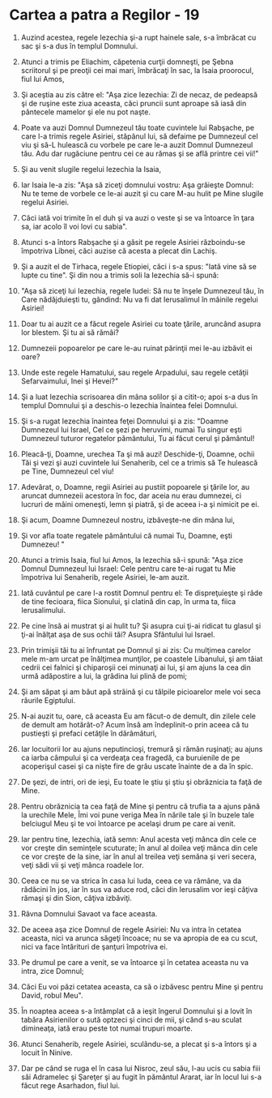 # Cartea a patra a Regilor - 19

1. Auzind acestea, regele Iezechia şi-a rupt hainele sale, s-a îmbrăcat cu sac şi s-a dus în templul Domnului. 

2. Atunci a trimis pe Eliachim, căpetenia curţii domneşti, pe Şebna scriitorul şi pe preoţii cei mai mari, îmbrăcaţi în sac, la Isaia proorocul, fiul lui Amos, 

3. Şi aceştia au zis către el: "Aşa zice Iezechia: Zi de necaz, de pedeapsă şi de ruşine este ziua aceasta, căci pruncii sunt aproape să iasă din pântecele mamelor şi ele nu pot naşte. 

4. Poate va auzi Domnul Dumnezeul tău toate cuvintele lui Rabşache, pe care l-a trimis regele Asiriei, stăpânul lui, să defaime pe Dumnezeul cel viu şi să-L hulească cu vorbele pe care le-a auzit Domnul Dumnezeul tău. Adu dar rugăciune pentru cei ce au rămas şi se află printre cei vii!" 

5. Şi au venit slugile regelui Iezechia la Isaia, 

6. Iar Isaia le-a zis: "Aşa să ziceţi domnului vostru: Aşa grăieşte Domnul: Nu te teme de vorbele ce le-ai auzit şi cu care M-au hulit pe Mine slugile regelui Asiriei. 

7. Căci iată voi trimite în el duh şi va auzi o veste şi se va întoarce în ţara sa, iar acolo îl voi lovi cu sabia". 

8. Atunci s-a întors Rabşache şi a găsit pe regele Asiriei războindu-se împotriva Libnei, căci auzise că acesta a plecat din Lachiş. 

9. Şi a auzit el de Tirhaca, regele Etiopiei, căci i s-a spus: "Iată vine să se lupte cu tine". Şi din nou a trimis soli la Iezechia să-i spună: 

10. "Aşa să ziceţi lui Iezechia, regele Iudei: Să nu te înşele Dumnezeul tău, în Care nădăjduieşti tu, gândind: Nu va fi dat Ierusalimul în mâinile regelui Asiriei! 

11. Doar tu ai auzit ce a făcut regele Asiriei cu toate ţările, aruncând asupra lor blestem. Şi tu ai să rămâi? 

12. Dumnezeii popoarelor pe care le-au ruinat părinţii mei le-au izbăvit ei oare? 

13. Unde este regele Hamatului, sau regele Arpadului, sau regele cetăţii Sefarvaimului, Inei şi Hevei?" 

14. Şi a luat Iezechia scrisoarea din mâna solilor şi a citit-o; apoi s-a dus în templul Domnului şi a deschis-o Iezechia înaintea felei Domnului. 

15. Şi s-a rugat Iezechia înaintea feţei Domnului şi a zis: "Doamne Dumnezeul lui Israel, Cel ce şezi pe heruvimi, numai Tu singur eşti Dumnezeul tuturor regatelor pământului, Tu ai făcut cerul şi pământul! 

16. Pleacă-ţi, Doamne, urechea Ta şi mă auzi! Deschide-ţi, Doamne, ochii Tăi şi vezi şi auzi cuvintele lui Senaherib, cel ce a trimis să Te hulească pe Tine, Dumnezeul cel viu! 

17. Adevărat, o, Doamne, regii Asiriei au pustiit popoarele şi ţările lor, au aruncat dumnezeii acestora în foc, dar aceia nu erau dumnezei, ci lucruri de mâini omeneşti, lemn şi piatră, şi de aceea i-a şi nimicit pe ei. 

18. Şi acum, Doamne Dumnezeul nostru, izbăveşte-ne din mâna lui, 

19. Şi vor afla toate regatele pământului că numai Tu, Doamne, eşti Dumnezeu! " 

20. Atunci a trimis Isaia, fiul lui Amos, la Iezechia să-i spună: "Aşa zice Domnul Dumnezeul lui Israel: Cele pentru care te-ai rugat tu Mie împotriva lui Senaherib, regele Asiriei, le-am auzit. 

21. Iată cuvântul pe care l-a rostit Domnul pentru el: Te dispreţuieşte şi râde de tine fecioara, fiica Sionului, şi clatină din cap, în urma ta, fiica Ierusalimului. 

22. Pe cine însă ai mustrat şi ai hulit tu? Şi asupra cui ţi-ai ridicat tu glasul şi ţi-ai înălţat aşa de sus ochii tăi? Asupra Sfântului lui Israel. 

23. Prin trimişii tăi tu ai înfruntat pe Domnul şi ai zis: Cu mulţimea carelor mele m-am urcat pe înălţimea munţilor, pe coastele Libanului, şi am tăiat cedrii cei falnici şi chiparoşii cei minunaţi ai lui, şi am ajuns la cea din urmă adăpostire a lui, la grădina lui plină de pomi; 

24. Şi am săpat şi am băut apă străină şi cu tălpile picioarelor mele voi seca râurile Egiptului. 

25. N-ai auzit tu, oare, că aceasta Eu am făcut-o de demult, din zilele cele de demult am hotărât-o? Acum însă am îndeplinit-o prin aceea că tu pustieşti şi prefaci cetăţile în dărâmături, 

26. Iar locuitorii lor au ajuns neputincioşi, tremură şi rămân ruşinaţi; au ajuns ca iarba câmpului şi ca verdeaţa cea fragedă, ca buruienile de pe acoperişul casei şi ca nişte fire de grâu uscate înainte de a da în spic. 

27. De şezi, de intri, ori de ieşi, Eu toate le ştiu şi ştiu şi obrăznicia ta faţă de Mine. 

28. Pentru obrăznicia ta cea faţă de Mine şi pentru că trufia ta a ajuns până la urechile Mele, Îmi voi pune veriga Mea în nările tale şi în buzele tale belciugul Meu şi te voi întoarce pe acelaşi drum pe care ai venit. 

29. Iar pentru tine, Iezechia, iată semn: Anul acesta veţi mânca din cele ce vor creşte din seminţele scuturate; în anul al doilea veţi mânca din cele ce vor creşte de la sine, iar în anul al treilea veţi semăna şi veri secera, veţi sădi vii şi veţi mânca roadele lor. 

30. Ceea ce nu se va strica în casa lui Iuda, ceea ce va  rămâne, va da rădăcini în jos, iar în sus va aduce rod, căci din Ierusalim vor ieşi câţiva rămaşi şi din Sion, câţiva izbăviţi. 

31. Râvna Domnului Savaot va face aceasta. 

32. De aceea aşa zice Domnul de regele Asiriei: Nu va intra în cetatea aceasta, nici va arunca săgeţi încoace; nu se va apropia de ea cu scut, nici va face întărituri de şanţuri împotriva ei. 

33. Pe drumul pe care a venit, se va întoarce şi în cetatea aceasta nu va intra, zice Domnul; 

34. Căci Eu voi păzi cetatea aceasta, ca să o izbăvesc pentru Mine şi pentru David, robul Meu". 

35. În noaptea aceea s-a întâmplat că a ieşit îngerul Domnului şi a lovit în tabăra Asirienilor o sută optzeci şi cinci de mii, şi când s-au sculat dimineaţa, iată erau peste tot numai trupuri moarte. 

36. Atunci Senaherib, regele Asiriei, sculându-se, a plecat şi s-a întors şi a locuit în Ninive. 

37. Dar pe când se ruga el în casa lui Nisroc, zeul său, l-au ucis cu sabia fiii săi Adramelec şi Şareţer şi au fugit în pământul Ararat, iar în locul lui s-a făcut rege Asarhadon, fiul lui. 

